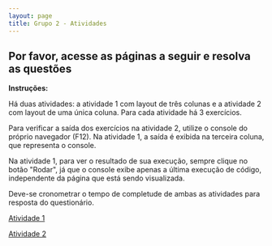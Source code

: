 ```yaml
---
layout: page
title: Grupo 2 - Atividades
---
```


## Por favor, acesse as páginas a seguir e resolva as questões

**Instruções:**

Há duas atividades: a atividade 1 com layout de três colunas e a atividade 2 com layout de uma única coluna. Para cada atividade há 3 exercícios.

Para verificar a saída dos exercícios na atividade 2, utilize o console do próprio navegador (F12). Na atividade 1, a saída é exibida na terceira coluna, que representa o console.

Na atividade 1, para ver o resultado de sua execução, sempre clique no botão "Rodar", já que o console exibe apenas a última execução de código, independente da página que está sendo visualizada.

Deve-se cronometrar o tempo de completude de ambas as atividades para resposta do questionário.

[Atividade 1](atividade1)

[Atividade 2](atividade2)
